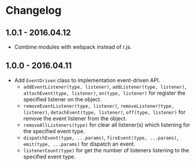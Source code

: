 # Changelog

## 1.0.1 - 2016.04.12

- Combine modules with webpack instead of r.js.

## 1.0.0 - 2016.04.11

- Add `EventDriven` class to implementation event-driven API.
  - `addEventListener(type, listener)`, `addListener(type, listener)`, `attachEvent(type, listener)`, `on(type, listener)` for register the specified listener on the object.
  - `removeEventListener(type, listener)`, `removeListener(type, listener)`, `detachEvent(type, listener)`, `off(type, listener)` for remove the event listener from the object.
  - `removeAllListeners(type)` for clear all listener(s) which listening for the specified event type.
  - `dispatchEvent(type, ...params)`, `fireEvent(type, ...params)`, `emit(type, ...params)` for dispatch an event.
  - `listenerCount(type)` for get the number of listeners listening to the specified event type.